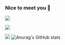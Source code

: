 ### Nice to meet you 👋

<!--
**beenee010/beenee010** is a ✨ _special_ ✨ repository because its `README.md` (this file) appears on your GitHub profile.

Here are some ideas to get you started:

- 🔭 I’m currently working on ...
- 🌱 I’m currently learning ...
- 👯 I’m looking to collaborate on ...
- 🤔 I’m looking for help with ...
- 💬 Ask me about ...
- 📫 How to reach me: ...
- 😄 Pronouns: ...
- ⚡ Fun fact: ...
-->
<a href="https://www.instagram.com/vy__k__/" target="_blank"><img src="https://img.shields.io/badge/vy__k__-E4405F?style=for-the-badge&logo=instagram&logoColor=FFFFFF"/></a>

<a href="mailto:vinvin010@kyonggi.ac.kr" target="_blank"><img src="https://img.shields.io/badge/vinvin010@kyonggi.ac.kr-EA4335?style=for-the-badge&logo=gmail&logoColor=FFFFFF"/></a>

<a href="https://sites.google.com/view/ksel" target="_blank"><img src="https://img.shields.io/badge/NSELab-#00BAFF?style=for-the-badge&logo=sequelize&logoColor=FFFFFF"/></a>
![Anurag's GitHub stats](https://github-readme-stats.vercel.app/api?username=beenee010&show_icons=true&theme=radical)
